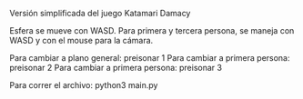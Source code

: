 Versión simplificada del juego Katamari Damacy

Esfera se mueve con WASD. Para primera y tercera persona, se maneja con WASD y con el mouse para la cámara.

Para cambiar a plano general: preisonar 1
Para cambiar a primera persona: preisonar 2
Para cambiar a primera persona: preisonar 3


Para correr el archivo: python3 main.py